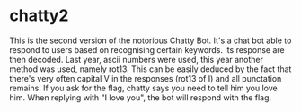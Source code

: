 # chatty2

This is the second version of the notorious Chatty Bot. It's a chat bot able to respond to users based on recognising certain keywords. Its response are then decoded. Last year, ascii numbers were used, this year another method was used, namely rot13. This can be easily deduced by the fact that there's very often capital V in the responses (rot13 of I) and all punctation remains. If you ask for the flag, chatty says you need to tell him you love him. When replying with "I love you", the bot will respond with the flag.
